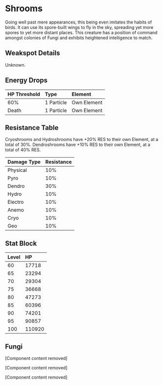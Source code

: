 # Shrooms

Going well past mere appearances, this being even imitates the habits of birds. It can use its spore-built wings to fly in the sky, spreading yet more spores to yet more distant places.
This creature has a position of command amongst colonies of Fungi and exhibits heightened intelligence to match.

## Weakspot Details

Unknown.

## Energy Drops

| HP Threshold | Type       | Element     |
| :----------- | :--------- | :---------- |
| 60%          | 1 Particle | Own Element |
| Death        | 1 Particle | Own Element |

## Resistance Table

Cryoshrooms and Hydroshrooms have +20% RES to their own Element, at a total of 30%. Dendroshrooms have +10% RES to their own Element, at a total of 40% RES.

| Damage Type | Resistance |
| :---------- | :--------- |
| Physical    | 10%        |
| Pyro        | 10%        |
| Dendro      | 30%        |
| Hydro       | 10%        |
| Electro     | 10%        |
| Anemo       | 10%        |
| Cryo        | 10%        |
| Geo         | 10%        |

## Stat Block

| Level | HP     |
| :---- | :----- |
| 60    | 17718  |
| 65    | 23294  |
| 70    | 29304  |
| 75    | 36668  |
| 80    | 47273  |
| 85    | 60396  |
| 90    | 74201  |
| 95    | 90857  |
| 100   | 110920 |

## Fungi

[Component content removed]

[Component content removed]

[Component content removed]
